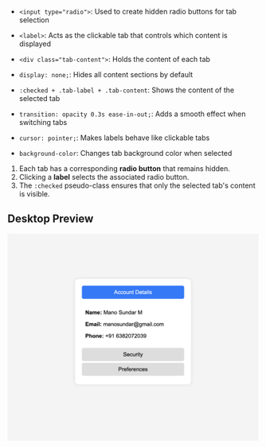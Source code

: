 
- `<input type="radio">`: Used to create hidden radio buttons for tab selection  
- `<label>`: Acts as the clickable tab that controls which content is displayed  
- `<div class="tab-content">`: Holds the content of each tab  


- `display: none;`: Hides all content sections by default  
- `:checked + .tab-label + .tab-content`: Shows the content of the selected tab  
- `transition: opacity 0.3s ease-in-out;`: Adds a smooth effect when switching tabs  
- `cursor: pointer;`: Makes labels behave like clickable tabs  
- `background-color`: Changes tab background color when selected  

 
1. Each tab has a corresponding **radio button** that remains hidden.  
2. Clicking a **label** selects the associated radio button.  
3. The `:checked` pseudo-class ensures that only the selected tab's content is visible.  

## Desktop Preview
![Portfolio Website Preview](assets/desktop-view.png)